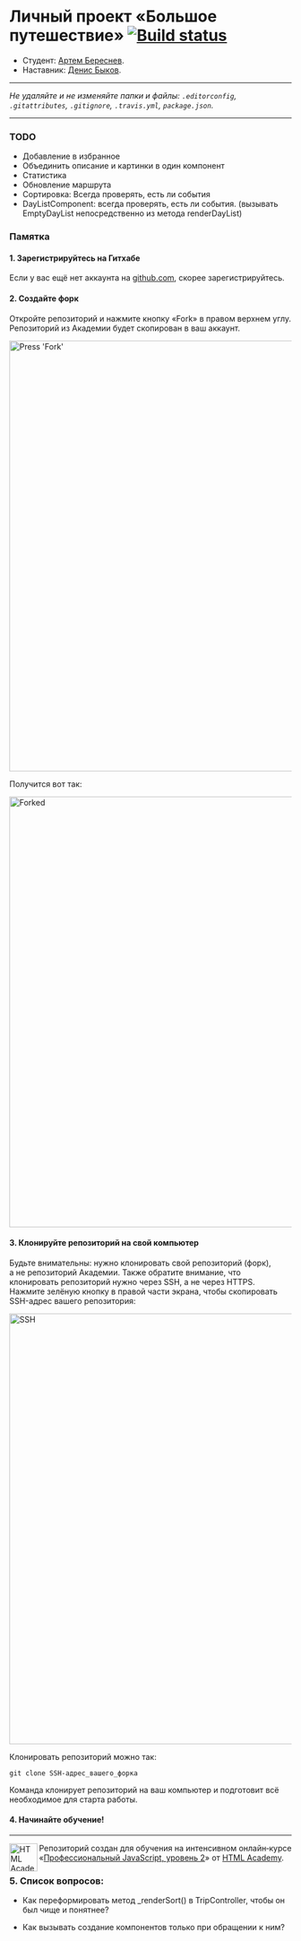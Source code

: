# Личный проект «Большое путешествие» [![Build status][travis-image]][travis-url]

* Студент: [Артем Береснев](https://up.htmlacademy.ru/ecmascript/9/user/461957).
* Наставник: [Денис Быков](https://htmlacademy.ru/profile/id66426).

---

_Не удаляйте и не изменяйте папки и файлы:_
_`.editorconfig`, `.gitattributes`, `.gitignore`, `.travis.yml`, `package.json`._

---

### TODO
- Добавление в избранное
- Объединить описание и картинки в один компонент
- Статистика
- Обновление маршрута
- Сортировка: Всегда проверять, есть ли события
- DayListComponent: всегда проверять, есть ли события. (вызывать EmptyDayList непосредственно из метода renderDayList) 

### Памятка

#### 1. Зарегистрируйтесь на Гитхабе

Если у вас ещё нет аккаунта на [github.com](https://github.com/join), скорее зарегистрируйтесь.

#### 2. Создайте форк

Откройте репозиторий и нажмите кнопку «Fork» в правом верхнем углу. Репозиторий из Академии будет скопирован в ваш аккаунт.

<img width="769" alt="Press 'Fork'" src="https://cloud.githubusercontent.com/assets/259739/20264045/a1ddbf40-aa7a-11e6-9a1a-724a1c0123c8.png">

Получится вот так:

<img width="769" alt="Forked" src="https://cloud.githubusercontent.com/assets/259739/20264122/f63219a6-aa7a-11e6-945a-89818fc7c014.png">

#### 3. Клонируйте репозиторий на свой компьютер

Будьте внимательны: нужно клонировать свой репозиторий (форк), а не репозиторий Академии. Также обратите внимание, что клонировать репозиторий нужно через SSH, а не через HTTPS. Нажмите зелёную кнопку в правой части экрана, чтобы скопировать SSH-адрес вашего репозитория:

<img width="769" alt="SSH" src="https://cloud.githubusercontent.com/assets/259739/20264180/42704126-aa7b-11e6-9ab4-73372b812a53.png">

Клонировать репозиторий можно так:

```
git clone SSH-адрес_вашего_форка
```

Команда клонирует репозиторий на ваш компьютер и подготовит всё необходимое для старта работы.

#### 4. Начинайте обучение!

---

<a href="https://htmlacademy.ru/intensive/ecmascript"><img align="left" width="50" height="50" title="HTML Academy" src="https://up.htmlacademy.ru/static/img/intensive/ecmascript/logo-for-github.svg"></a>

Репозиторий создан для обучения на интенсивном онлайн‑курсе «[Профессиональный JavaScript, уровень 2](https://htmlacademy.ru/intensive/ecmascript)» от [HTML Academy](https://htmlacademy.ru).

### 5. Список вопросов:
- Как переформировать метод _renderSort() в TripController, чтобы он был чище и понятнее?

- Как вызывать создание компонентов только при обращении к ним?


[travis-image]: https://travis-ci.com/htmlacademy-ecmascript/461957-big-trip-9.svg?branch=master
[travis-url]: https://travis-ci.com/htmlacademy-ecmascript/461957-big-trip-9
